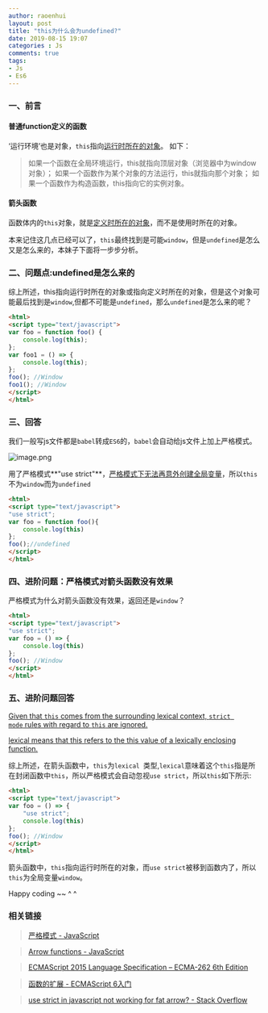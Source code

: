 ```yaml
---
author: raoenhui
layout: post
title: "this为什么会为undefined?"
date: 2019-08-15 19:07
categories : Js
comments: true
tags:
- Js
- Es6
---
```


### 一、前言
#### 普通function定义的函数
‘运行环境’也是对象，`this`指向[运行时所在的对象](http://www.ruanyifeng.com/blog/2010/04/using_this_keyword_in_javascript.html)。
如下：

> 如果一个函数在全局环境运行，this就指向顶层对象（浏览器中为window对象）；
> 如果一个函数作为某个对象的方法运行，this就指向那个对象；
> 如果一个函数作为构造函数，this指向它的实例对象。

#### 箭头函数

函数体内的`this`对象，就是[定义时所在的对象](http://es6.ruanyifeng.com/#docs/function#%E7%AE%AD%E5%A4%B4%E5%87%BD%E6%95%B0)，而不是使用时所在的对象。

本来记住这几点已经可以了，`this`最终找到是可能`window`，但是`undefined`是怎么又是怎么来的，本妹子下面将一步步分析。

### 二、问题点:undefined是怎么来的

综上所述，this指向运行时所在的对象或指向定义时所在的对象，但是这个对象可能最后找到是`window`,但都不可能是`undefined`，那么`undefined`是怎么来的呢？
```html
<html>
<script type="text/javascript">
var foo = function foo() {
    console.log(this);
};
var foo1 = () => {
    console.log(this);
};
foo(); //Window
foo1(); //Window
</script>
</html>
```

### 三、回答

我们一般写js文件都是`babel`转成`ES6`的，`babel`会自动给js文件上加上严格模式。

![image.png](https://raoenhui.github.io/images/190815/1.jpg)

用了严格模式**"use strict"**，[严格模式下无法再意外创建全局变量]([https://developer.mozilla.org/zh-CN/docs/Web/JavaScript/Reference/Strict_mode](https://developer.mozilla.org/zh-CN/docs/Web/JavaScript/Reference/Strict_mode)
)，所以`this`不为`window`而为`undefined`
```html
<html>
<script type="text/javascript">
"use strict";  
var foo = function foo(){
    console.log(this)
};
foo();//undefined
</script>
</html>
```

### 四、进阶问题：严格模式对箭头函数没有效果

严格模式为什么对箭头函数没有效果，返回还是`window`？
```html
<html>
<script type="text/javascript">
"use strict";
var foo = () => {
    console.log(this)
};
foo(); //Window
</script>
</html>
```
### 五、进阶问题回答


[Given that `this` comes from the surrounding lexical context, `strict mode` rules with regard to `this` are ignored.](https://developer.mozilla.org/en-US/docs/Web/JavaScript/Reference/Functions/Arrow_functions#Relation_with_strict_mode)

[lexical means that this refers to the this value of a lexically enclosing function. ](http://www.ecma-international.org/ecma-262/6.0/#sec-math.exp)


综上所述，在箭头函数中，`this`为`lexical `类型,`lexical`意味着这个`this`指是所在封闭函数中`this`，所以严格模式会自动忽视`use strict`，所以`this`如下所示:
```html
<html>
<script type="text/javascript">
var foo = () => {
    "use strict";
    console.log(this)
};
foo(); //Window
</script>
</html>
```
箭头函数中，`this`指向运行时所在的对象，而`use strict`被移到函数内了，所以`this`为全局变量`window`。

Happy coding ~~ ^ ^

### 相关链接

> [严格模式 - JavaScript](https://developer.mozilla.org/zh-CN/docs/Web/JavaScript/Reference/Strict_mode)

> [Arrow functions - JavaScript](https://developer.mozilla.org/en-US/docs/Web/JavaScript/Reference/Functions/Arrow_functions#Relation_with_strict_mode)

> [ECMAScript 2015 Language Specification – ECMA-262 6th Edition](http://www.ecma-international.org/ecma-262/6.0/#sec-math.exp)

> [函数的扩展 - ECMAScript 6入门](http://es6.ruanyifeng.com/#docs/function#%E7%AE%AD%E5%A4%B4%E5%87%BD%E6%95%B0)

> [use strict in javascript not working for fat arrow? - Stack Overflow](https://stackoverflow.com/questions/36427862/use-strict-in-javascript-not-working-for-fat-arrow)





